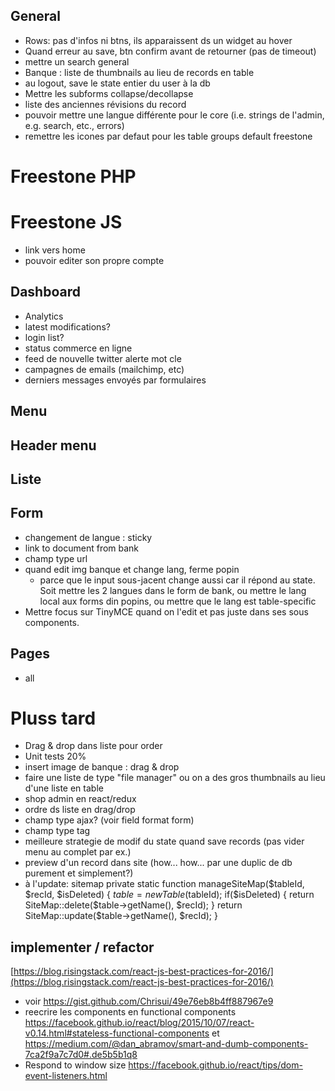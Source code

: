 ## General
- Rows: pas d'infos ni btns, ils apparaissent ds un widget au hover
- Quand erreur au save, btn confirm avant de retourner (pas de timeout)
- mettre un search general
- Banque : liste de thumbnails au lieu de records en table
- au logout, save le state entier du user à la db
- Mettre les subforms collapse/decollapse
- liste des anciennes révisions du record
- pouvoir mettre une langue différente pour le core (i.e. strings de l'admin, e.g. search, etc., errors)
- remettre les icones par defaut pour les table groups default freestone

# Freestone PHP

# Freestone JS
- link vers home
- pouvoir editer son propre compte

## Dashboard
- Analytics
- latest modifications?
- login list?
- status commerce en ligne
- feed de nouvelle twitter alerte mot cle
- campagnes de emails (mailchimp, etc)
- derniers messages envoyés par formulaires

## Menu

## Header menu
## Liste

## Form
- changement de langue : sticky
- link to document from bank
- champ type url
- quand edit img banque et change lang, ferme popin
	- parce que le input sous-jacent change aussi car il répond au state. Soit mettre les 2 langues dans le form de bank, ou mettre le lang local aux forms din popins, ou mettre que le lang est table-specific
- Mettre focus sur TinyMCE quand on l'edit et pas juste dans ses sous components.

## Pages
- all

# Pluss tard
- Drag & drop dans liste pour order
- Unit tests 20%
- insert image de banque : drag & drop
- faire une liste de type "file manager" ou on a des gros thumbnails au lieu d'une liste en table
- shop admin en react/redux
- ordre ds liste en drag/drop
- champ type ajax? (voir field format form)
- champ type tag
- meilleure strategie de modif du state quand save records (pas vider menu au complet par ex.)
- preview d'un record dans site (how... how... par une duplic de db purement et simplement?)
- à l'update: sitemap
	private static function manageSiteMap($tableId, $recId, $isDeleted) {
		$table = new Table($tableId);
		if($isDeleted) {
			return SiteMap::delete($table->getName(), $recId);
		}
		return SiteMap::update($table->getName(), $recId);
	}


## implementer / refactor
[https://blog.risingstack.com/react-js-best-practices-for-2016/](https://blog.risingstack.com/react-js-best-practices-for-2016/)
- voir https://gist.github.com/Chrisui/49e76eb8b4ff887967e9
- reecrire les components en functional components https://facebook.github.io/react/blog/2015/10/07/react-v0.14.html#stateless-functional-components et https://medium.com/@dan_abramov/smart-and-dumb-components-7ca2f9a7c7d0#.de5b5b1q8
- Respond to window size https://facebook.github.io/react/tips/dom-event-listeners.html



